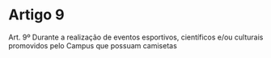 # Artigo 9

Art. 9º Durante a realização de eventos esportivos, científicos e/ou culturais promovidos pelo Campus que possuam camisetas
